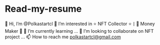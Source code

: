 # Read-my-resume
👋 Hi, I’m @Polkastartcl
👀 I’m interested in ⭐ NFT Collector ⭐丨🐳 Money Maker 🐳
🌱 I’m currently learning ...
💞️ I’m looking to collaborate on NFT project ...
📫 How to reach me polkastartcl@gmail.com
